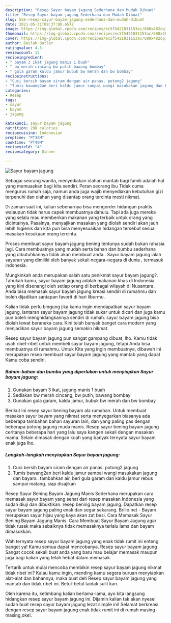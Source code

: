 ```yaml
---
description: "Resep Sayur bayam jagung Sederhana dan Mudah Dibuat"
title: "Resep Sayur bayam jagung Sederhana dan Mudah Dibuat"
slug: 556-resep-sayur-bayam-jagung-sederhana-dan-mudah-dibuat
date: 2021-05-31T09:37:00.657Z
image: https://img-global.cpcdn.com/recipes/ec5f5421031153ac/680x482cq70/sayur-bayam-jagung-foto-resep-utama.jpg
thumbnail: https://img-global.cpcdn.com/recipes/ec5f5421031153ac/680x482cq70/sayur-bayam-jagung-foto-resep-utama.jpg
cover: https://img-global.cpcdn.com/recipes/ec5f5421031153ac/680x482cq70/sayur-bayam-jagung-foto-resep-utama.jpg
author: Beulah Butler
ratingvalue: 4.3
reviewcount: 12
recipeingredient:
- " bayam 3 ikat jagung manis 1 buah"
- " bw merah cincang bw putih bawang bombay"
- " gula garam kaldu jamur bubuk bw merah dan bw bombay"
recipeinstructions:
- "Cuci bersih bayam siram dengan air panas. potong2 jagung"
- "Tumis bawang2an beri kaldu jamur sampai wangi masukakan jagung dan bayam.. tambahkan air, beri gula garam dan kaldu jamur rebus sampai matang. siap disajikan"
categories:
- Resep
tags:
- sayur
- bayam
- jagung

katakunci: sayur bayam jagung 
nutrition: 298 calories
recipecuisine: Indonesian
preptime: "PT38M"
cooktime: "PT49M"
recipeyield: "4"
recipecategory: Dinner

---
```



![Sayur bayam jagung](https://img-global.cpcdn.com/recipes/ec5f5421031153ac/680x482cq70/sayur-bayam-jagung-foto-resep-utama.jpg)

Sebagai seorang wanita, menyediakan olahan mantab bagi famili adalah hal yang memuaskan bagi kita sendiri. Peran seorang ibu Tidak cuma mengurus rumah saja, namun anda juga wajib menyediakan kebutuhan gizi terpenuhi dan olahan yang disantap orang tercinta mesti nikmat.

Di zaman  saat ini, kalian sebenarnya bisa mengorder hidangan praktis walaupun tidak harus capek membuatnya dahulu. Tapi ada juga mereka yang selalu mau memberikan makanan yang terbaik untuk orang yang dicintainya. Pasalnya, menyajikan masakan yang diolah sendiri akan jauh lebih higienis dan kita pun bisa menyesuaikan hidangan tersebut sesuai masakan kesukaan orang tercinta. 

Proses membuat sayur bayam jagung bening tentunya sudah bukan rahasia lagi. Cara membuatnya yang mudah serta bahan dan bumbu sederhana yang dibutuhkannya tidak akan membuat anda.. Sayur bayam jagung ialah sayuran yang dimiliki oleh banyak sekali negara-negara di dunia , termasuk indonesia.

Mungkinkah anda merupakan salah satu penikmat sayur bayam jagung?. Tahukah kamu, sayur bayam jagung adalah makanan khas di Indonesia yang kini disenangi oleh setiap orang di berbagai wilayah di Nusantara. Anda bisa memasak sayur bayam jagung kreasi sendiri di rumahmu dan boleh dijadikan santapan favorit di hari liburmu.

Kalian tidak perlu bingung jika kamu ingin mendapatkan sayur bayam jagung, lantaran sayur bayam jagung tidak sukar untuk dicari dan juga kamu pun boleh menghidangkannya sendiri di rumah. sayur bayam jagung bisa diolah lewat beraneka cara. Kini telah banyak banget cara modern yang menjadikan sayur bayam jagung semakin nikmat.

Resep sayur bayam jagung pun sangat gampang dibuat, lho. Kamu tidak usah ribet-ribet untuk membeli sayur bayam jagung, tetapi Anda bisa membuatnya di rumahmu. Untuk Kita yang ingin membuatnya, dibawah ini merupakan resep membuat sayur bayam jagung yang mantab yang dapat Kamu coba sendiri.

<!--inarticleads1-->

##### Bahan-bahan dan bumbu yang diperlukan untuk menyiapkan Sayur bayam jagung:

1. Gunakan  bayam 3 ikat, jagung manis 1 buah
1. Sediakan  bw merah cincang, bw putih, bawang bombay
1. Gunakan  gula garam, kaldu jamur, bubuk bw merah dan bw bombay


Berikut ini resep sayur bening bayam ala rumahan. Untuk membuat masakan sayur bayam yang nikmat serta menyegarkan biasanya ada beberapa tambahan bahan sayuran lain, dan yang paling pas dengan beberapa potong jagung muda manis. Resep sayur bening bayam jagung ceritanya beberapa hari yang lalu saya kangen sekali dengan masakan mama. Selain dimasak dengan kuah yang banyak ternyata sayur bayam enak juga lho. 

<!--inarticleads2-->

##### Langkah-langkah menyiapkan Sayur bayam jagung:

1. Cuci bersih bayam siram dengan air panas. potong2 jagung
1. Tumis bawang2an beri kaldu jamur sampai wangi masukakan jagung dan bayam.. tambahkan air, beri gula garam dan kaldu jamur rebus sampai matang. siap disajikan


Resep Sayur Bening Bayam Jagung Manis Sederhana merupakan cara memasak sayur bayam yang sehat dari resep masakan Indonesia yang sudah diuji dan dibuktikan. resep bening bayam jagung. Dapatkan resep sayur bayam jagung paling enak dan segar sekarang. Brilio.net - Bayam merupakan sayur hijau yang kaya akan zat besi. Cara Memasak Sayur Bening Bayam Jagung Manis. Cara Membuat Sayur Bayam Jagung agar tidak rusak maka sebaiknya tidak memasaknya terlalu lama dan bayam dimasukkan. 

Wah ternyata resep sayur bayam jagung yang enak tidak rumit ini enteng banget ya! Kamu semua dapat mencobanya. Resep sayur bayam jagung Sangat cocok sekali buat anda yang baru mau belajar memasak maupun juga bagi kalian yang telah hebat dalam memasak.

Tertarik untuk mulai mencoba membikin resep sayur bayam jagung nikmat tidak ribet ini? Kalau kamu ingin, mending kamu segera buruan menyiapkan alat-alat dan bahannya, maka buat deh Resep sayur bayam jagung yang mantab dan tidak ribet ini. Betul-betul taidak sulit kan. 

Oleh karena itu, ketimbang kalian berlama-lama, ayo kita langsung hidangkan resep sayur bayam jagung ini. Dijamin kalian tak akan nyesel sudah buat resep sayur bayam jagung lezat simple ini! Selamat berkreasi dengan resep sayur bayam jagung enak tidak rumit ini di rumah masing-masing,oke!.

